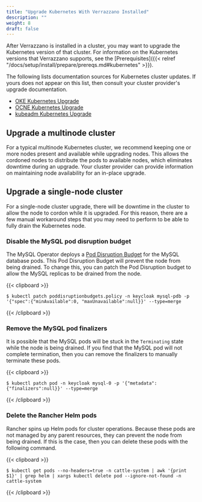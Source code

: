 ```yaml
---
title: "Upgrade Kubernetes With Verrazzano Installed"
description: ""
weight: 8
draft: false
---
```


After Verrazzano is installed in a cluster, you may want to upgrade the Kubernetes version of that cluster.
For information on the Kubernetes versions that Verrazzano supports, see the [Prerequisites]({{< relref "/docs/setup/install/prepare/prereqs.md#kubernetes" >}}).

The following lists documentation sources for Kubernetes cluster updates.
If yours does not appear on this list, then consult your cluster provider's upgrade documentation.
- [OKE Kubernetes Upgrade](https://docs.oracle.com/en-us/iaas/Content/ContEng/Tasks/contengupgradingk8smasternode.htm)
- [OCNE Kubernetes Upgrade](https://docs.oracle.com/en/operating-systems/olcne/1.5/upgrade/update.html#update)
- [kubeadm Kubernetes Upgrade](https://kubernetes.io/docs/tasks/administer-cluster/kubeadm/kubeadm-upgrade/)

## Upgrade a multinode cluster

For a typical multinode Kubernetes cluster, we recommend keeping one or more nodes present and available while upgrading nodes.
This allows the cordoned nodes to distribute the pods to available nodes, which eliminates downtime during an upgrade.
Your cluster provider can provide information on maintaining node availability for an in-place upgrade.

## Upgrade a single-node cluster

For a single-node cluster upgrade, there will be downtime in the cluster to allow the node to cordon while it is upgraded.
For this reason, there are a few manual workaround steps that you may need to perform to be able to fully drain the Kubernetes node.

### Disable the MySQL pod disruption budget
The MySQL Operator deploys a [Pod Disruption Budget](https://kubernetes.io/docs/concepts/workloads/pods/disruptions/#pod-disruption-budgets)
for the MySQL database pods.
This Pod Disruption Budget will prevent the node from being drained.
To change this, you can patch the Pod Disruption budget to allow the MySQL replicas to be drained from the node.

{{< clipboard >}}
<div class="highlight">

```
$ kubectl patch poddisruptionbudgets.policy -n keycloak mysql-pdb -p '{"spec":{"minAvailable":0, "maxUnavailable":null}}' --type=merge
```

</div>
{{< /clipboard >}}

### Remove the MySQL pod finalizers
It is possible that the MySQL pods will be stuck in the `Terminating` state while the node is being drained.
If you find that the MySQL pod will not complete termination, then you can remove the finalizers to manually terminate these pods.

{{< clipboard >}}
<div class="highlight">

```
$ kubectl patch pod -n keycloak mysql-0 -p '{"metadata":{"finalizers":null}}' --type=merge
```

</div>
{{< /clipboard >}}

### Delete the Rancher Helm pods
Rancher spins up Helm pods for cluster operations.
Because these pods are not managed by any parent resources, they can prevent the node from being drained.
If this is the case, then you can delete these pods with the following command.

{{< clipboard >}}
<div class="highlight">

```
$ kubectl get pods --no-headers=true -n cattle-system | awk '{print $1}' | grep helm | xargs kubectl delete pod --ignore-not-found -n cattle-system
```

</div>
{{< /clipboard >}}
